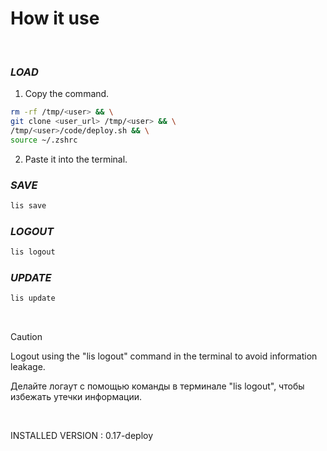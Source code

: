 # **How it use**

<br>

### ***LOAD***
1. Copy the command.

``` bash
rm -rf /tmp/<user> && \
git clone <user_url> /tmp/<user> && \
/tmp/<user>/code/deploy.sh && \
source ~/.zshrc
```

2. Paste it into the terminal.

### ***SAVE***

``` bash
lis save
```

### ***LOGOUT***
``` bash
lis logout
```

### ***UPDATE***
``` bash
lis update
```

<br>

> [!CAUTION]
> Logout using the "lis logout" command in the terminal to avoid information leakage.  
>  
> Делайте логаут с помощью команды в терминале "lis logout", чтобы избежать утечки информации.

<br>

INSTALLED VERSION : 0.17-deploy